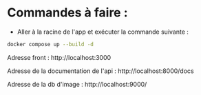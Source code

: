 # Commandes à faire :

- Aller à la racine de l'app et exécuter la commande suivante :

```bash
docker compose up --build -d
```

Adresse front : http://localhost:3000

Adresse de la documentation de l'api : http://localhost:8000/docs

Adresse de la db d'image : http://localhost:9000/
